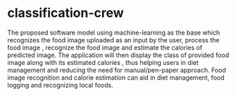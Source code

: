 # classification-crew
The proposed software model using machine-learning as the base which recognizes the
food image uploaded as an input by the user, process the food image , recognize the food image
and estimate the calories of predicted image. The application will then display the class of
provided food image along with its estimated calories , thus helping users in diet management
and reducing the need for manual/pen-paper approach. Food image recognition and calorie
estimation can aid in diet management, food logging and recognizing local foods.
